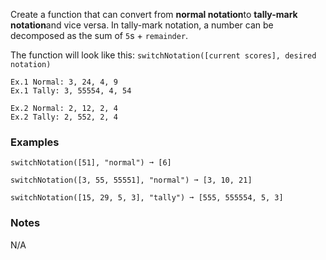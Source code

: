 Create a function that can convert from **normal notation**to **tally-mark notation**and vice versa. In tally-mark notation, a number can be decomposed as the sum of `5`s + `remainder`.

The function will look like this: `switchNotation([current scores], desired notation)`

    Ex.1 Normal: 3, 24, 4, 9
    Ex.1 Tally: 3, 55554, 4, 54

    Ex.2 Normal: 2, 12, 2, 4
    Ex.2 Tally: 2, 552, 2, 4


### Examples ###
    switchNotation([51], "normal") ➞ [6]

    switchNotation([3, 55, 55551], "normal") ➞ [3, 10, 21]

    switchNotation([15, 29, 5, 3], "tally") ➞ [555, 555554, 5, 3]


### Notes ###
N/A